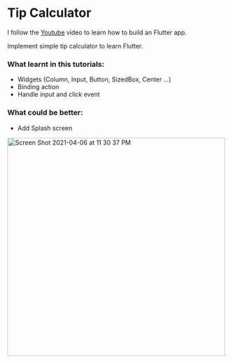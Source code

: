 # Tip Calculator

I follow the [Youtube](https://www.youtube.com/watch?v=Dif19S_p5fk&ab_channel=KiloLoco) video to learn how to build an Flutter app.

Implement simple tip calculator to learn Flutter.

### What learnt in this tutorials:
- Widgets (Column, Input, Button, SizedBox, Center ...)
- Binding action
- Handle input and click event

### What could be better:
- Add Splash screen

<img width="497" alt="Screen Shot 2021-04-06 at 11 30 37 PM" src="https://user-images.githubusercontent.com/948856/113746681-cab4c100-9730-11eb-93b7-e7270cce4879.png">
